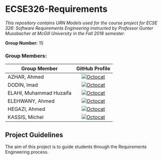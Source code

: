 # ECSE326-Requirements
*This repository contains URN Models used for the course project for ECSE 326: Software Requirements Engineering instructed by Professor Gunter Mussbacher at McGill University in the Fall 2018 semester.*

**Group Number:** 15
### Group Members:
|Group Member             | GitHub Profile                                        |
|-------------------------|:-----------------------------------------------------:|
| AZHAR, Ahmed            | [![Octocat](https://assets-cdn.github.com/favicon.ico)](https://github.com/ahmedazhar10) |
| DODIN, Imad             | [![Octocat](https://assets-cdn.github.com/favicon.ico)](https://github.com/idodin) |
| ELAHI, Muhammad Huzaifa | [![Octocat](https://assets-cdn.github.com/favicon.ico)](https://github.com/HuzaifaElahi) |
| ELEHWANY, Ahmed         | [![Octocat](https://assets-cdn.github.com/favicon.ico)](https://github.com/ahmed-elehwany) |
| HEGAZI, Ahmed           | [![Octocat](https://assets-cdn.github.com/favicon.ico)](https://github.com/TheGreatHegazi) |
| KASSIS, Michel          | [![Octocat](https://assets-cdn.github.com/favicon.ico)](https://github.com/MichelKassis) |

## Project Guidelines
The aim of this project is to guide students through the Requirements Engineering process. 

